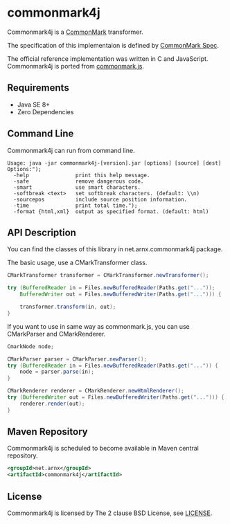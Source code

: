 commonmark4j
=============

Commonmark4j is a [CommonMark](http://commonmark.org/) transformer.

The specification of this implementaion is defined by [CommonMark Spec](http://spec.commonmark.org/).

The official reference implementation was written in C and JavaScript.
Commonmark4j is ported from [commonmark.js](https://github.com/jgm/commonmark.js).

Requirements
--------------

- Java SE 8+
- Zero Dependencies

Command Line
--------------

Commonmark4j can run from command line.

```
Usage: java -jar commonmark4j-[version].jar [options] [source] [dest]
Options:");
  -help               print this help message.
  -safe               remove dangerous code.
  -smart              use smart characters.
  -softbreak <text>   set softbreak characters. (default: \\n)
  -sourcepos          include source position information.
  -time               print total time.");
  -format {html,xml}  output as specified format. (default: html)
```

API Description
--------------

You can find the classes of this library in net.arnx.commonmark4j package.

The basic usage, use a CMarkTransformer class.

```java
CMarkTransformer transformer = CMarkTransformer.newTransformer();

try (BufferedReader in = Files.newBufferedReader(Paths.get("..."));
    BufferedWriter out = Files.newBufferedWriter(Paths.get("..."))) {

    transformer.transform(in, out);
}
```

If you want to use in same way as commonmark.js, you can use CMarkParser and CMarkRenderer.

```java
CmarkNode node;

CMarkParser parser = CMarkParser.newParser();
try (BufferedReader in = Files.newBufferedReader(Paths.get("...")) {
    node = parser.parse(in);
}

CMarkRenderer renderer = CMarkRenderer.newHtmlRenderer();
try (BufferedWriter out = Files.newBufferedWriter(Paths.get("..."))) {
    renderer.render(out);
}
```

Maven Repository
--------------

Commonmark4j is scheduled to become available in Maven central repository.

```xml
<groupId>net.arnx</groupId>
<artifactId>commonmark4j</artifactId>
```

License
--------------

Commonmark4j is licensed by The  2 clause BSD License, see [LICENSE](LICENSE).

